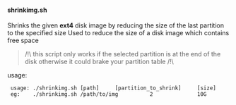 #### shrinkimg.sh

 Shrinks the given **ext4** disk image by reducing the size of the last partition to the specified size 
 Used to reduce the size of a disk image which contains free space

> /!\ this script only works if the selected partition is at the end of the disk otherwise it could brake your partition table /!\


usage: 
```
 usage: ./shrinkimg.sh [path]     [partition_to_shrink]     [size]
 eg:    ./shrinkimg.sh /path/to/img          2    		    10G
```